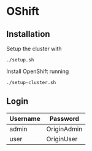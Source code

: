 # OShift

## Installation

Setup the cluster with

```
./setup.sh
```

Install OpenShift running

```
./setup-cluster.sh
```

## Login

| Username | Password    |
| -------- | ----------- |
| admin    | OriginAdmin |
| user     | OriginUser  |

